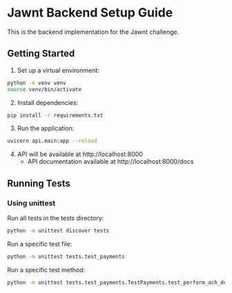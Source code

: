 # Jawnt Backend Setup Guide

This is the backend implementation for the Jawnt challenge.

## Getting Started

1. Set up a virtual environment:
```bash
python -m venv venv
source venv/bin/activate 
```

2. Install dependencies:
```bash
pip install -r requirements.txt
```

3. Run the application:
```bash
uvicorn api.main:app --reload
```

4. API will be available at http://localhost:8000
   - API documentation available at http://localhost:8000/docs

## Running Tests

### Using unittest

Run all tests in the tests directory:
```bash
python -m unittest discover tests
```

Run a specific test file:
```bash
python -m unittest tests.test_payments
```

Run a specific test method:
```bash
python -m unittest tests.test_payments.TestPayments.test_perform_ach_debit
```

